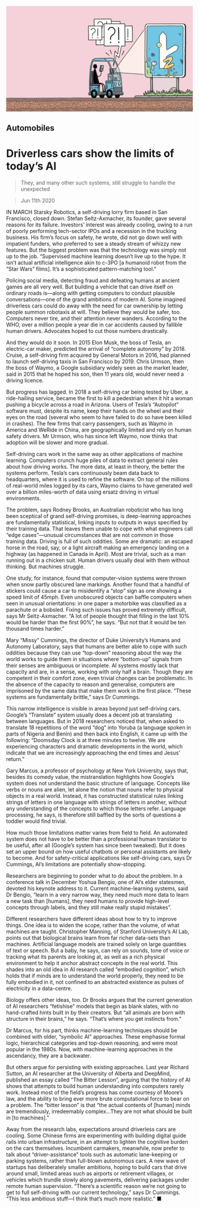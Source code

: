 ![](./images/20200613_TQD005_0.jpg)

## Automobiles

# Driverless cars show the limits of today’s AI

> They, and many other such systems, still struggle to handle the unexpected

> Jun 11th 2020

IN MARCH Starsky Robotics, a self-driving lorry firm based in San Francisco, closed down. Stefan Seltz-Axmacher, its founder, gave several reasons for its failure. Investors’ interest was already cooling, owing to a run of poorly performing tech-sector IPOs and a recession in the trucking business. His firm’s focus on safety, he wrote, did not go down well with impatient funders, who preferred to see a steady stream of whizzy new features. But the biggest problem was that the technology was simply not up to the job. “Supervised machine learning doesn’t live up to the hype. It isn’t actual artificial intelligence akin to c-3PO [a humanoid robot from the “Star Wars” films]. It’s a sophisticated pattern-matching tool.”

Policing social media, detecting fraud and defeating humans at ancient games are all very well. But building a vehicle that can drive itself on ordinary roads is—along with getting computers to conduct plausible conversations—one of the grand ambitions of modern AI. Some imagined driverless cars could do away with the need for car ownership by letting people summon robotaxis at will. They believe they would be safer, too. Computers never tire, and their attention never wanders. According to the WHO, over a million people a year die in car accidents caused by fallible human drivers. Advocates hoped to cut those numbers drastically.

And they would do it soon. In 2015 Elon Musk, the boss of Tesla, an electric-car maker, predicted the arrival of “complete autonomy” by 2018. Cruise, a self-driving firm acquired by General Motors in 2016, had planned to launch self-driving taxis in San Francisco by 2019. Chris Urmson, then the boss of Waymo, a Google subsidiary widely seen as the market leader, said in 2015 that he hoped his son, then 11 years old, would never need a driving licence.

But progress has lagged. In 2018 a self-driving car being tested by Uber, a ride-hailing service, became the first to kill a pedestrian when it hit a woman pushing a bicycle across a road in Arizona. Users of Tesla’s “Autopilot” software must, despite its name, keep their hands on the wheel and their eyes on the road (several who seem to have failed to do so have been killed in crashes). The few firms that carry passengers, such as Waymo in America and WeRide in China, are geographically limited and rely on human safety drivers. Mr Urmson, who has since left Waymo, now thinks that adoption will be slower and more gradual.

Self-driving cars work in the same way as other applications of machine learning. Computers crunch huge piles of data to extract general rules about how driving works. The more data, at least in theory, the better the systems perform. Tesla’s cars continuously beam data back to headquarters, where it is used to refine the software. On top of the millions of real-world miles logged by its cars, Waymo claims to have generated well over a billion miles-worth of data using ersatz driving in virtual environments.

The problem, says Rodney Brooks, an Australian roboticist who has long been sceptical of grand self-driving promises, is deep-learning approaches are fundamentally statistical, linking inputs to outputs in ways specified by their training data. That leaves them unable to cope with what engineers call “edge cases”—unusual circumstances that are not common in those training data. Driving is full of such oddities. Some are dramatic: an escaped horse in the road, say, or a light aircraft making an emergency landing on a highway (as happened in Canada in April). Most are trivial, such as a man running out in a chicken suit. Human drivers usually deal with them without thinking. But machines struggle.

One study, for instance, found that computer-vision systems were thrown when snow partly obscured lane markings. Another found that a handful of stickers could cause a car to misidentify a “stop” sign as one showing a speed limit of 45mph. Even unobscured objects can baffle computers when seen in unusual orientations: in one paper a motorbike was classified as a parachute or a bobsled. Fixing such issues has proved extremely difficult, says Mr Seltz-Axmacher. “A lot of people thought that filling in the last 10% would be harder than the first 90%”, he says. “But not that it would be ten thousand times harder.”

Mary “Missy” Cummings, the director of Duke University’s Humans and Autonomy Laboratory, says that humans are better able to cope with such oddities because they can use “top-down” reasoning about the way the world works to guide them in situations where “bottom-up” signals from their senses are ambiguous or incomplete. AI systems mostly lack that capacity and are, in a sense, working with only half a brain. Though they are competent in their comfort zone, even trivial changes can be problematic. In the absence of the capacity to reason and generalise, computers are imprisoned by the same data that make them work in the first place. “These systems are fundamentally brittle,” says Dr Cummings.

This narrow intelligence is visible in areas beyond just self-driving cars. Google’s “Translate” system usually does a decent job at translating between languages. But in 2018 researchers noticed that, when asked to translate 18 repetitions of the word “dog” into Yoruba (a language spoken in parts of Nigeria and Benin) and then back into English, it came up with the following: “Doomsday Clock is at three minutes to twelve. We are experiencing characters and dramatic developments in the world, which indicate that we are increasingly approaching the end times and Jesus’ return.”

Gary Marcus, a professor of psychology at New York University, says that, besides its comedy value, the mistranslation highlights how Google’s system does not understand the basic structure of language. Concepts like verbs or nouns are alien, let alone the notion that nouns refer to physical objects in a real world. Instead, it has constructed statistical rules linking strings of letters in one language with strings of letters in another, without any understanding of the concepts to which those letters refer. Language processing, he says, is therefore still baffled by the sorts of questions a toddler would find trivial.

How much those limitations matter varies from field to field. An automated system does not have to be better than a professional human translator to be useful, after all (Google’s system has since been tweaked). But it does set an upper bound on how useful chatbots or personal assistants are likely to become. And for safety-critical applications like self-driving cars, says Dr Cummings, AI’s limitations are potentially show-stopping.

Researchers are beginning to ponder what to do about the problem. In a conference talk in December Yoshua Bengio, one of AI’s elder statesmen, devoted his keynote address to it. Current machine-learning systems, said Dr Bengio, “learn in a very narrow way, they need much more data to learn a new task than [humans], they need humans to provide high-level concepts through labels, and they still make really stupid mistakes”.

Different researchers have different ideas about how to try to improve things. One idea is to widen the scope, rather than the volume, of what machines are taught. Christopher Manning, of Stanford University’s AI Lab, points out that biological brains learn from far richer data-sets than machines. Artificial language models are trained solely on large quantities of text or speech. But a baby, he says, can rely on sounds, tone of voice or tracking what its parents are looking at, as well as a rich physical environment to help it anchor abstract concepts in the real world. This shades into an old idea in AI research called “embodied cognition”, which holds that if minds are to understand the world properly, they need to be fully embodied in it, not confined to an abstracted existence as pulses of electricity in a data-centre.

Biology offers other ideas, too. Dr Brooks argues that the current generation of AI researchers “fetishise” models that begin as blank slates, with no hand-crafted hints built in by their creators. But “all animals are born with structure in their brains,” he says. “That’s where you get instincts from.”

Dr Marcus, for his part, thinks machine-learning techniques should be combined with older, “symbolic AI” approaches. These emphasise formal logic, hierarchical categories and top-down reasoning, and were most popular in the 1980s. Now, with machine-learning approaches in the ascendancy, they are a backwater.

But others argue for persisting with existing approaches. Last year Richard Sutton, an AI researcher at the University of Alberta and DeepMind, published an essay called “The Bitter Lesson”, arguing that the history of AI shows that attempts to build human understanding into computers rarely work. Instead most of the field’s progress has come courtesy of Moore’s law, and the ability to bring ever more brute computational force to bear on a problem. The “bitter lesson” is that “the actual contents of [human] minds are tremendously, irredeemably complex…They are not what should be built in [to machines].”

Away from the research labs, expectations around driverless cars are cooling. Some Chinese firms are experimenting with building digital guide rails into urban infrastructure, in an attempt to lighten the cognitive burden on the cars themselves. Incumbent carmakers, meanwhile, now prefer to talk about “driver-assistance” tools such as automatic lane-keeping or parking systems, rather than full-blown autonomous cars. A new wave of startups has deliberately smaller ambitions, hoping to build cars that drive around small, limited areas such as airports or retirement villages, or vehicles which trundle slowly along pavements, delivering packages under remote human supervision. “There’s a scientific reason we’re not going to get to full self-driving with our current technology,” says Dr Cummings. “This less ambitious stuff—I think that’s much more realistic.” ■